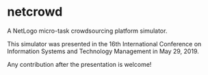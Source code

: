 # netcrowd
A NetLogo micro-task crowdsourcing platform simulator.

This simulator was presented in the 16th International Conference on Information Systems and Technology Management in May 29, 2019. 

Any contribution after the presentation is welcome!


